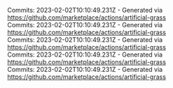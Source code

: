 Commits: 2023-02-02T10:10:49.231Z - Generated via https://github.com/marketplace/actions/artificial-grass
<br>
Commits: 2023-02-02T10:10:49.231Z - Generated via https://github.com/marketplace/actions/artificial-grass
<br>
Commits: 2023-02-02T10:10:49.231Z - Generated via https://github.com/marketplace/actions/artificial-grass
<br>
Commits: 2023-02-02T10:10:49.231Z - Generated via https://github.com/marketplace/actions/artificial-grass
<br>
Commits: 2023-02-02T10:10:49.231Z - Generated via https://github.com/marketplace/actions/artificial-grass
<br>
